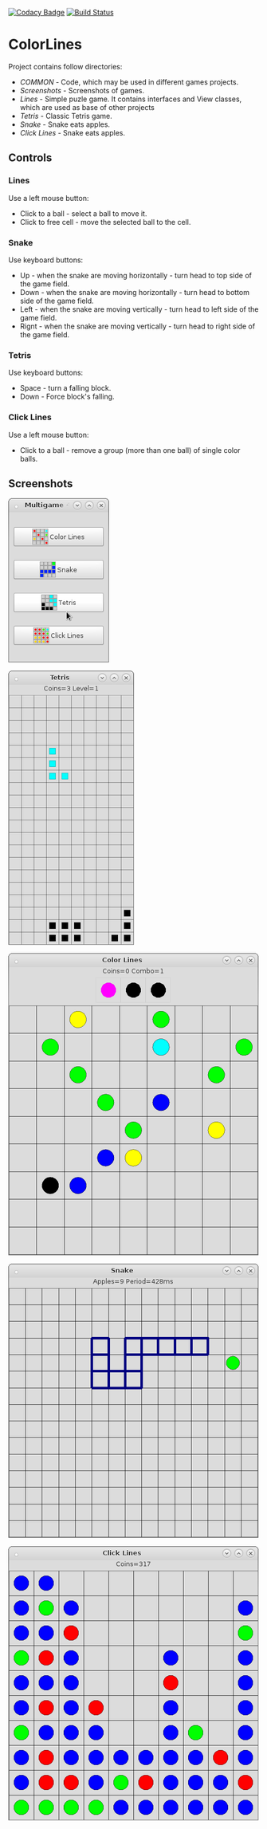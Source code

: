 [![Codacy Badge](https://api.codacy.com/project/badge/Grade/9f59893e57954d8680089789e985020c)](https://www.codacy.com/app/ilya.yunkin/ColorLines?utm_source=github.com&utm_medium=referral&utm_content=ilyayunkin/ColorLines&utm_campaign=badger)
[![Build Status](https://travis-ci.org/ilyayunkin/ColorLines.svg)](https://travis-ci.org/ilyayunkin/ColorLines)
# ColorLines

Project contains follow directories:
* *COMMON* - Code, which may be used in different games projects.
* *Screenshots* - Screenshots of games.
* *Lines* - Simple puzle game. It contains interfaces and View classes, which are used as base of other projects
* *Tetris* - Classic Tetris game.
* *Snake* - Snake eats apples.
* *Click Lines* - Snake eats apples.

## Controls
### Lines
Use a left mouse button:
* Click to a ball - select a ball to move it.
* Click to free cell - move the selected ball to the cell.

### Snake
Use keyboard buttons:
* Up - when the snake are moving horizontally - turn head to top side of the game field.
* Down - when the snake are moving horizontally - turn head to bottom side of the game field.
* Left - when the snake are moving vertically - turn head to left side of the game field.
* Rignt - when the snake are moving vertically - turn head to right side of the game field.

### Tetris
Use keyboard buttons:
* Space - turn a falling block.
* Down - Force block's falling.

### Click Lines
Use a left mouse button:
* Click to a ball - remove a group (more than one ball) of single color balls.


## Screenshots

![](https://github.com/ilyayunkin/ColorLines/blob/master/Screenshots/Screenshot-ColorLinesMultigame.png)

![](https://github.com/ilyayunkin/ColorLines/blob/master/Screenshots/Screenshot-Tetris.png)

![](https://github.com/ilyayunkin/ColorLines/blob/master/Screenshots/Screenshot-ColorLines.png)

![](https://github.com/ilyayunkin/ColorLines/blob/master/Screenshots/Screenshot-Snake.png)

![](https://github.com/ilyayunkin/ColorLines/blob/master/Screenshots/Screenshot-ClickLines.png)

